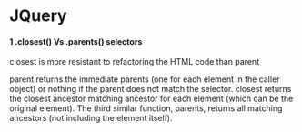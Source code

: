 # JQuery

#### 1 .closest() Vs .parents() selectors

closest is more resistant to refactoring the HTML code than parent

parent returns the immediate parents (one for each element in the caller object) or nothing if the parent does not match the selector. closest returns the closest ancestor matching ancestor for each element (which can be the original element). The third similar function, parents, returns all matching ancestors (not including the element itself).
